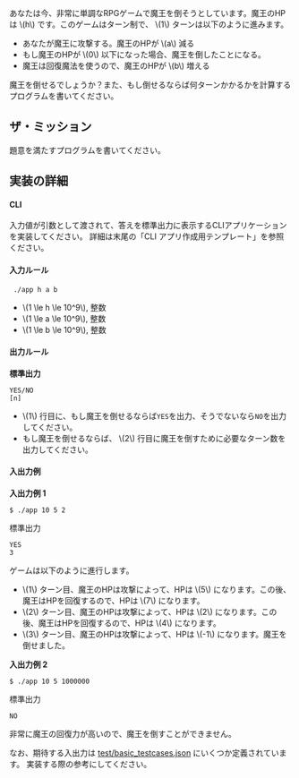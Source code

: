 あなたは今、非常に単調なRPGゲームで魔王を倒そうとしています。魔王のHPは \\(h\\) です。このゲームはターン制で、 \\(1\\) ターンは以下のように進みます。

- あなたが魔王に攻撃する。魔王のHPが \\(a\\) 減る
- もし魔王のHPが \\(0\\) 以下になった場合、魔王を倒したことになる。
- 魔王は回復魔法を使うので、魔王のHPが \\(b\\) 増える

魔王を倒せるでしょうか？また、もし倒せるならば何ターンかかるかを計算するプログラムを書いてください。

## ザ・ミッション
題意を満たすプログラムを書いてください。

## 実装の詳細

#### CLI
入力値が引数として渡されて、答えを標準出力に表示するCLIアプリケーションを実装してください。
詳細は末尾の「CLI アプリ作成用テンプレート」を参照ください。

#### 入力ルール
```shell
 ./app h a b
```

- \\(1 \le h \le 10^9\\), 整数
- \\(1 \le a \le 10^9\\), 整数
- \\(1 \le b \le 10^9\\), 整数

#### 出力ルール
**標準出力**
```text
YES/NO
[n]
```

- \\(1\\) 行目に、もし魔王を倒せるならば`YES`を出力、そうでないなら`NO`を出力してください。
- もし魔王を倒せるならば、 \\(2\\) 行目に魔王を倒すために必要なターン数を出力してください。

#### 入出力例
**入出力例 1**
```shell
$ ./app 10 5 2
```

標準出力
```
YES
3
```
ゲームは以下のように進行します。

- \\(1\\) ターン目、魔王のHPは攻撃によって、HPは \\(5\\) になります。この後、魔王はHPを回復するので、HPは \\(7\\) になります。
- \\(2\\) ターン目、魔王のHPは攻撃によって、HPは \\(2\\) になります。この後、魔王はHPを回復するので、HPは \\(4\\) になります。
- \\(3\\) ターン目、魔王のHPは攻撃によって、HPは \\(-1\\) になります。魔王を倒せました。

**入出力例 2**
```shell
$ ./app 10 5 1000000
```
標準出力
```
NO
```

非常に魔王の回復力が高いので、魔王を倒すことができません。

なお、期待する入出力は [test/basic_testcases.json](test/basic_testcases.json) にいくつか定義されています。
実装する際の参考にしてください。
